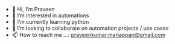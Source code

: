 - 👋 Hi, I’m Praveen
- 👀 I’m interested in automations
- 🌱 I’m currently learning python
- 💞️ I’m looking to collaborate on automation projects / use cases
- 📫 How to reach me ...: praveenkumar.mariappan@gmail.com

<!---
srmpraveen68/srmpraveen68 is a ✨ special ✨ repository because its `README.md` (this file) appears on your GitHub profile.
You can click the Preview link to take a look at your changes.
--->

